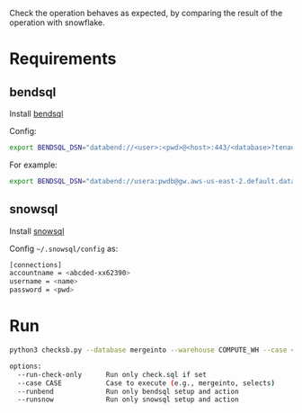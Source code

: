 
Check the operation behaves as expected, by comparing the result of the operation with snowflake.

# Requirements

## bendsql

Install [bendsql](https://github.com/datafuselabs/bendsql)
 
Config:
```bash
export BENDSQL_DSN="databend://<user>:<pwd>@<host>:443/<database>?tenant=<tenant>&warehouse=<warehouse>"
```

For example:
```bash
export BENDSQL_DSN="databend://usera:pwdb@gw.aws-us-east-2.default.databend.com/mergeinto?tenant=tenant_t1&warehouse=bh-v224"
```

## snowsql

Install [snowsql](https://docs.snowflake.com/en/user-guide/snowsql.html) 

Config `~/.snowsql/config` as:

```bash
[connections]          
accountname = <abcded-xx62390>
username = <name>
password = <pwd>
```

# Run

```bash
python3 checksb.py --database mergeinto --warehouse COMPUTE_WH --case <mergeinto|selects>

options:
  --run-check-only      Run only check.sql if set
  --case CASE           Case to execute (e.g., mergeinto, selects)
  --runbend             Run only bendsql setup and action
  --runsnow             Run only snowsql setup and action
```